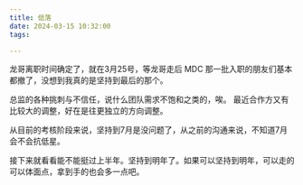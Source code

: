 ```yaml
---
title: 低落 
date: 2024-03-15 10:32:00
tags: 

---
```


龙哥离职时间确定了，就在3月25号，等龙哥走后 MDC 那一批入职的朋友们基本都撤了，没想到我真的是坚持到最后的那个。

总监的各种挑刺与不信任，说什么团队需求不饱和之类的，唉。 最近合作方又有比较大的调整，好在是往更独立的方向调整。

从目前的考核阶段来说，坚持到7月是没问题了，从之前的沟通来说，不知道7月会不会抗低星。

接下来就看看能不能挺过上半年。坚持到明年了。如果可以坚持到明年，可以走的可以体面点，拿到手的也会多一点吧。



